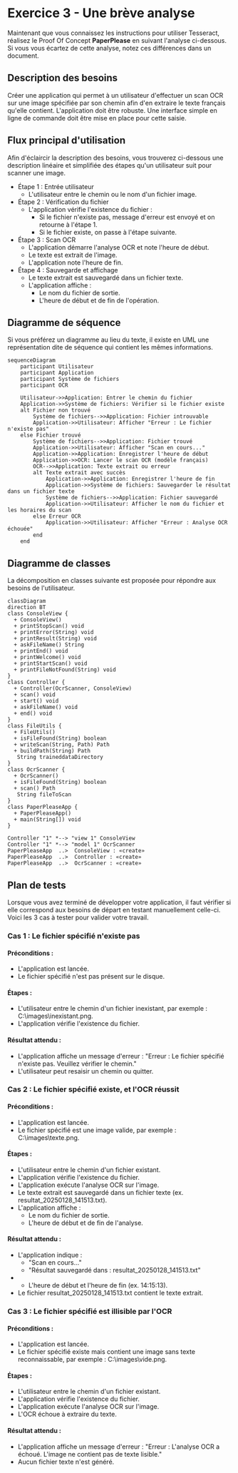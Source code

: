 # Exercice 3 - Une brève analyse 

Maintenant que vous connaissez les instructions pour utiliser
Tesseract, réalisez le Proof Of Concept **PaperPlease** en suivant l'analyse ci-dessous.
Si vous vous écartez de cette analyse, notez ces différences dans un document.

## Description des besoins

Créer une application qui permet à un utilisateur d'effectuer un scan OCR 
sur une image spécifiée par son chemin afin d'en extraire le texte 
français qu'elle contient. L'application doit être robuste.
Une interface simple en ligne de commande doit être mise en place pour cette saisie.

## Flux principal d'utilisation

Afin d'éclaircir la description des besoins, vous trouverez ci-dessous
une description linéaire et simplifiée des étapes qu'un utilisateur suit pour scanner une image.

- Étape 1 : Entrée utilisateur
    - L'utilisateur entre le chemin ou le nom d'un fichier image.
- Étape 2 : Vérification du fichier
    - L'application vérifie l'existence du fichier :
        - Si le fichier n'existe pas, message d'erreur est envoyé et on retourne à l'étape 1.
        - Si le fichier existe, on passe à l'étape suivante.
- Étape 3 : Scan OCR
    - L'application démarre l'analyse OCR et note l'heure de début.
    - Le texte est extrait de l'image.
    - L'application note l'heure de fin.
- Étape 4 : Sauvegarde et affichage
    - Le texte extrait est sauvegardé dans un fichier texte.
    - L'application affiche :
        - Le nom du fichier de sortie.
        - L'heure de début et de fin de l'opération.

## Diagramme de séquence

Si vous préférez un diagramme au lieu du texte, il existe en UML
une représentation dite de séquence qui contient les mêmes informations.

```mermaid
sequenceDiagram
    participant Utilisateur
    participant Application
    participant Système de fichiers
    participant OCR

    Utilisateur->>Application: Entrer le chemin du fichier
    Application->>Système de fichiers: Vérifier si le fichier existe
    alt Fichier non trouvé
        Système de fichiers-->>Application: Fichier introuvable
        Application->>Utilisateur: Afficher "Erreur : Le fichier n'existe pas"
    else Fichier trouvé
        Système de fichiers-->>Application: Fichier trouvé
        Application->>Utilisateur: Afficher "Scan en cours..."
        Application->>Application: Enregistrer l'heure de début
        Application->>OCR: Lancer le scan OCR (modèle français)
        OCR-->>Application: Texte extrait ou erreur
        alt Texte extrait avec succès
            Application->>Application: Enregistrer l'heure de fin
            Application->>Système de fichiers: Sauvegarder le résultat dans un fichier texte
            Système de fichiers-->>Application: Fichier sauvegardé
            Application->>Utilisateur: Afficher le nom du fichier et les horaires du scan
        else Erreur OCR
            Application->>Utilisateur: Afficher "Erreur : Analyse OCR échouée"
        end
    end

```

## Diagramme de classes

La décomposition en classes suivante est proposée pour
répondre aux besoins de l'utilisateur.

```mermaid
classDiagram
direction BT
class ConsoleView {
  + ConsoleView() 
  + printStopScan() void
  + printError(String) void
  + printResult(String) void
  + askFileName() String
  + printEnd() void
  + printWelcome() void
  + printStartScan() void
  + printFileNotFound(String) void
}
class Controller {
  + Controller(OcrScanner, ConsoleView) 
  + scan() void
  + start() void
  + askFileName() void
  + end() void
}
class FileUtils {
  + FileUtils() 
  + isFileFound(String) boolean
  + writeScan(String, Path) Path
  + buildPath(String) Path
   String traineddataDirectory
}
class OcrScanner {
  + OcrScanner() 
  + isFileFound(String) boolean
  + scan() Path
   String fileToScan
}
class PaperPleaseApp {
  + PaperPleaseApp() 
  + main(String[]) void
}

Controller "1" *--> "view 1" ConsoleView 
Controller "1" *--> "model 1" OcrScanner 
PaperPleaseApp  ..>  ConsoleView : «create»
PaperPleaseApp  ..>  Controller : «create»
PaperPleaseApp  ..>  OcrScanner : «create»
```

## Plan de tests

Lorsque vous avez terminé de développer votre application, 
il faut vérifier si elle correspond aux besoins de départ
en testant manuellement celle-ci. Voici les 3 cas à tester pour valider votre travail.

### Cas 1 : Le fichier spécifié n'existe pas

#### Préconditions :
 - L'application est lancée.
 - Le fichier spécifié n'est pas présent sur le disque.

#### Étapes :
 - L'utilisateur entre le chemin d'un fichier inexistant, par exemple : C:\images\inexistant.png.
 - L'application vérifie l'existence du fichier.

#### Résultat attendu : 
 - L'application affiche un message d'erreur : "Erreur : Le fichier spécifié n'existe pas. Veuillez vérifier le chemin."
 - L'utilisateur peut resaisir un chemin ou quitter.

### Cas 2 : Le fichier spécifié existe, et l'OCR réussit

#### Préconditions :
 - L'application est lancée.
 - Le fichier spécifié est une image valide, par exemple : C:\images\texte.png.

#### Étapes :
 - L'utilisateur entre le chemin d'un fichier existant.
 - L'application vérifie l'existence du fichier.
 - L'application exécute l'analyse OCR sur l'image.
 - Le texte extrait est sauvegardé dans un fichier texte (ex. resultat_20250128_141513.txt).
 - L'application affiche :
    - Le nom du fichier de sortie.
    - L'heure de début et de fin de l'analyse.

#### Résultat attendu :
 - L'application indique :
    - "Scan en cours..."
    - "Résultat sauvegardé dans : resultat_20250128_141513.txt"
 -  - L'heure de début et l'heure de fin (ex. 14:15:13).
 - Le fichier resultat_20250128_141513.txt contient le texte extrait.
 
### Cas 3 : Le fichier spécifié est illisible par l'OCR

#### Préconditions :
 - L'application est lancée.
 - Le fichier spécifié existe mais contient une image sans texte reconnaissable, par exemple : C:\images\vide.png.

#### Étapes :
 - L'utilisateur entre le chemin d'un fichier existant.
 - L'application vérifie l'existence du fichier.
 - L'application exécute l'analyse OCR sur l'image.
 - L'OCR échoue à extraire du texte.

#### Résultat attendu :
 - L'application affiche un message d'erreur : "Erreur : L'analyse OCR a échoué. L'image ne contient pas de texte lisible."
 - Aucun fichier texte n'est généré.
